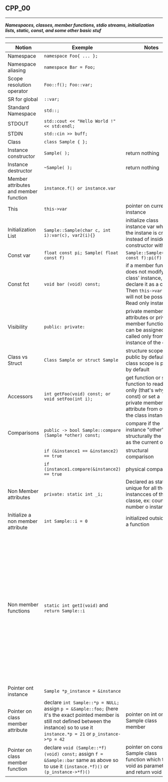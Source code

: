 ## CPP_00

---

***Namespaces, classes, member functions, stdio streams, initialization lists, static, const, and some other basic stuf***

---

| Notion | Exemple | Notes | Description |
| ----------- | ----------- | ----------- | ----------- |
|Namespace | 	`namespace Foo{ ... };` | | <a href="https://docs.microsoft.com/en-us/cpp/cpp/namespaces-cpp?view=msvc-170#:~:text=A%20namespace%20is%20a%20declarative,code%20base%20includes%20multiple%20libraries.">Namespace</a> |
| Namespace aliasing| `namespace Bar = Foo;` | |
| Scope resolution operator | `Foo::f(); Foo::var;` | | <a href="https://www.geeksforgeeks.org/scope-resolution-operator-in-c/">SR OP</a>|
| SR for global | `::var;`| |
| Standard Namespace | `std::;`| |
| STDOUT  | `std::cout << "Hello World !" << std:endl;` | | <a href="https://www.cplusplus.com/reference/iostream/">CPP.com</a>|
| STDIN | `std::cin >> buff;` | |
| Class | `class Sample { };` |  |  |
| Instance constructor | `Sample( );`| return nothing |  |
| Instance destructor | `~Sample( );`| return nothing |  |
| Member attributes and member function| `instance.f() or instance.var` | |
| This | `this->var` | pointer on current instance | |
| Initialization List | `Sample::Sample(char c, int i):var(c), var2(i){}` | initialize class instance var when the instane is created instead of inside the constructor with this| |
| Const var | `float const pi; Sample( float const f)` | `Sample::Sample(float const f):pi(f) {}`| |
| Const fct | `void bar (void) const;` | if a member function does not modify the class' instance, declare it as a const. Then `this->var = 0;` will not be possible. Read only instance | |
| Visibility | `public: private:` | private member attributes or private member functions can be assigned / called only from a instance of the class | |
| Class vs Struct | `Class Sample or struct Sample` | structure scope is public by default and class scope is private by default | |
| Accessors | `int getFoo(void) const; or void setFoo(int i);` | get function or set function to read-onlly (that's why const) or set a private member attribute from outside the class instance | |
| Comparisons | `public -> bool Sample::compare (Sample *other) const;` | compare if the instance "other" is structurally the same as the current one |
| | `if (&instance1 == &instance2) == true` | structural comparison | |
| | `if (instance1.compare(&instance2) == true` | physical comparison | |
| Non Member attributes | `private: static int _i;` | Declared as static; unique for all the instancces of the classe, ex: counter of number o instance | |
| Initialize a non member attribute | `int Sample::i = 0` | initialized outside of a function |
|  Non member functions | `static int getI(void)`  and `return Sample::i`| | Declared as static; contrary to member functions, a pointer to the instance is not passed, so we can't used this inside non member function. A static member function can access only the non member (with scope resolution operator) |
| Pointer ont instance | `Sample *p_instance = &instance` | | |
| Pointer on class member attribute | declare `int Sample::*p = NULL;` assign `p = &Sample::foo;` (here it's the exact pointed member is still not defined between the instance) so to use it `instance.*p = 21` or `p_instance->*p = 42`| pointer on int on Sample class member | |
| Pointer on class member function | declare `void (Sample::*f)(void) const;` assign `f = &Sample::bar` same as above so to use it `(instance.*f)()` or `(p_instance->*f)()` | pointer on const Sample class function which takes void as parameter and return void | |
